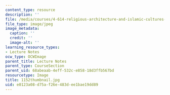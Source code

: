 ```yaml
---
content_type: resource
description: ''
file: /media/courses/4-614-religious-architecture-and-islamic-cultures-fall-2002/e0123a08d75af26e483dee1bae19dd89_1152thumbnail.jpg
file_type: image/jpeg
image_metadata:
  caption: ''
  credit: ''
  image-alt: ''
learning_resource_types:
- Lecture Notes
ocw_type: OCWImage
parent_title: Lecture Notes
parent_type: CourseSection
parent_uid: 68abeaab-4eff-532c-e858-18d3ffb567bd
resourcetype: Image
title: 1152thumbnail.jpg
uid: e0123a08-d75a-f26e-483d-ee1bae19dd89
---
```

